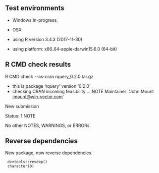 

## Test environments

  * Windows
  In-progress.
  

  * OSX
  * using R version 3.4.3 (2017-11-30)
  * using platform: x86_64-apple-darwin15.6.0 (64-bit)

## R CMD check results

R CMD check --as-cran rquery_0.2.0.tar.gz 

   * this is package ‘rquery’ version ‘0.2.0’
   * checking CRAN incoming feasibility ... NOTE
   Maintainer: ‘John Mount <jmount@win-vector.com>’

   New submission

Status: 1 NOTE

No other NOTES, WARNINGS, or ERRORs.


## Reverse dependencies

New package, now reverse dependencies.

     devtools::revdep()
     character(0)


